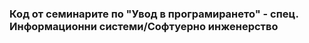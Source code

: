 ### Код от семинарите по "Увод в програмирането" - спец. Информационни системи/Софтуерно инженерство

